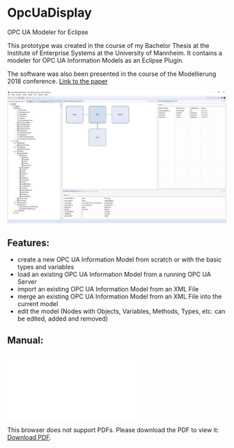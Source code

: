 # OpcUaDisplay
OPC UA Modeler for Eclipse

This prototype was created in the course of my Bachelor Thesis at the Institute of Enterprise Systems at the University of Mannheim.
It contains a modeler for OPC UA Information Models as an Eclipse Plugin. 

The software was also been presented in the course of the Modellierung 2018 conference. [Link to the paper](http://ceur-ws.org/Vol-2060/mekes1.pdf) 

<img src="./OPC UA Perspective.jpg" />

## Features:
- create a new OPC UA Information Model from scratch or with the basic types and variables
- load an existing OPC UA Information Model from a running OPC UA Server
- import an existing OPC UA Information Model from an XML File
- merge an existing OPC UA Information Model from an XML File into the current model
- edit the model (Nodes with Objects, Variables, Methods, Types, etc. can be edited, added and removed)


## Manual:
<object data="./Manual.pdf" type="application/pdf" width="100%" height="100%">
    <embed src="./Manual.pdf">
        <p>This browser does not support PDFs. Please download the PDF to view it: <a href="./Manual.pdf">Download PDF</a>.</p>
    </embed>
</object>